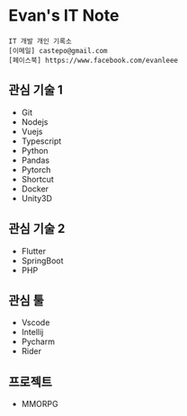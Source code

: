 # Evan's IT Note

    IT 개발 개인 기록소
    [이메일] castepo@gmail.com
    [페이스북] https://www.facebook.com/evanleee

## 관심 기술 1

- Git
- Nodejs
- Vuejs
- Typescript
- Python
- Pandas
- Pytorch
- Shortcut
- Docker
- Unity3D

## 관심 기술 2

- Flutter
- SpringBoot
- PHP

## 관심 툴

- Vscode
- Intellij
- Pycharm
- Rider

## 프로젝트

- MMORPG
